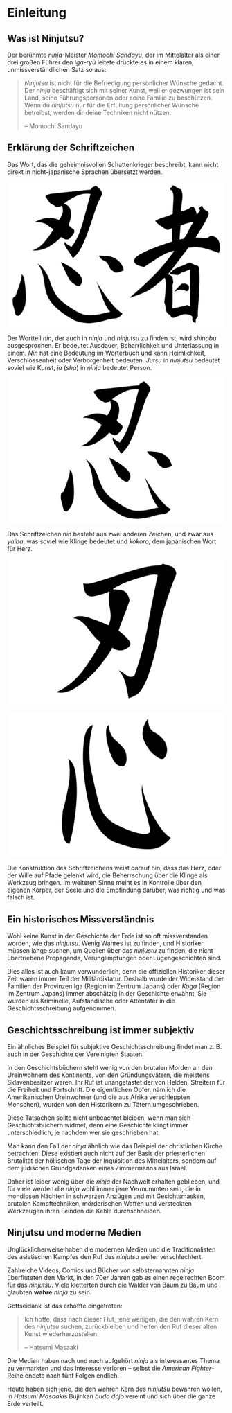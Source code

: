 # Einleitung


## Was ist Ninjutsu?

Der berühmte *ninja*-Meister *Momochi Sandayu*, der im Mittelalter als einer drei großen Führer den *iga-ryū* leitete drückte es in einem klaren, unmissverständlichen Satz so aus:

> *Ninjutsu* ist nicht für die Befriedigung persönlicher Wünsche gedacht. Der *ninja* beschäftigt sich mit seiner Kunst, weil er gezwungen ist sein Land, seine Führungspersonen oder seine Familie zu beschützen. Wenn du *ninjutsu* nur für die Erfüllung persönlicher Wünsche betreibst, werden dir deine Techniken nicht nützen.
>
> – Momochi Sandayu


## Erklärung der Schriftzeichen

Das Wort, das die geheimnisvollen Schattenkrieger beschreibt, kann nicht direkt in nicht-japanische Sprachen übersetzt werden.

![Ninja](/images/ninja.svg)

Der Wortteil *nin*, der auch in *ninja* und *ninjutsu* zu finden ist, wird *shinobu* ausgesprochen. Er bedeutet Ausdauer, Beharrlichkeit und Unterlassung in einem. *Nin* hat eine Bedeutung im Wörterbuch und kann Heimlichkeit, Verschlossenheit oder Verborgenheit bedeuten. *Jutsu* in *ninjutsu* bedeutet soviel wie Kunst, *ja* (*sha*) in *ninja* bedeutet Person.

![Shinobu](/images/shinobu.svg)

Das Schriftzeichen *nin* besteht aus zwei anderen Zeichen, und zwar aus *yaiba*, was soviel wie Klinge bedeutet und *kokoro*, dem japanischen Wort für Herz.

![Yaiba](/images/yaiba.svg)

![Kokoro](/images/kokoro.svg)

Die Konstruktion des Schriftzeichens weist darauf hin, dass das Herz, oder der Wille auf Pfade gelenkt wird, die Beherrschung über die Klinge als Werkzeug bringen. Im weiteren Sinne meint es in Kontrolle über den eigenen Körper, der Seele und die Empfindung darüber, was richtig und was falsch ist.


## Ein historisches Missverständnis

Wohl keine Kunst in der Geschichte der Erde ist so oft missverstanden worden, wie das *ninjutsu*. Wenig Wahres ist zu finden, und Historiker müssen lange suchen, um Quellen über das *ninjustu* zu finden, die nicht übertriebene Propaganda, Verunglimpfungen oder Lügengeschichten sind.

Dies alles ist auch kaum verwunderlich, denn die offiziellen Historiker dieser Zeit waren immer Teil der Militärdiktatur. Deshalb wurde der Widerstand der Familien der Provinzen Iga (Region im Zentrum Japans) oder *Koga* (Region im Zentrum Japans) immer abschätzig in der Geschichte erwähnt. Sie wurden als Kriminelle, Aufständische oder Attentäter in die Geschichtsschreibung aufgenommen.


## Geschichtsschreibung ist immer subjektiv

Ein ähnliches Beispiel für subjektive Geschichtsschreibung findet man z. B. auch in der Geschichte der Vereinigten Staaten.

In den Geschichtsbüchern steht wenig von den brutalen Morden an den Ureinwohnern des Kontinents, von den Gründungsvätern, die meistens Sklavenbesitzer waren. Ihr Ruf ist unangetastet der von Helden, Streitern für die Freiheit und Fortschritt. Die eigentlichen Opfer, nämlich die Amerikanischen Ureinwohner (und die aus Afrika verschleppten Menschen), wurden von den Historikern zu Tätern umgeschrieben.

Diese Tatsachen sollte nicht unbeachtet bleiben, wenn man sich Geschichtsbüchern widmet, denn eine Geschichte klingt immer unterschiedlich, je nachdem wer sie geschrieben hat.

Man kann den Fall der *ninja* ähnlich wie das Beispiel der christlichen Kirche betrachten: Diese existiert auch nicht auf der Basis der priesterlichen Brutalität der höllischen Tage der Inquisition des Mittelalters, sondern auf dem jüdischen Grundgedanken eines Zimmermanns aus Israel.

Daher ist leider wenig über die *ninja* der Nachwelt erhalten geblieben, und für viele werden die *ninja* wohl immer jene Vermummten sein, die in mondlosen Nächten in schwarzen Anzügen und mit Gesichtsmasken, brutalen Kampftechniken, mörderischen Waffen und versteckten Werkzeugen ihren Feinden die Kehle durchschneiden.


## Ninjutsu und moderne Medien

Unglücklicherweise haben die modernen Medien und die Traditionalisten des asiatischen Kampfes den Ruf des *ninjutsu* weiter verschlechtert.

Zahlreiche Videos, Comics und Bücher von selbsternannten *ninja* überfluteten den Markt, in den 70er Jahren gab es einen regelrechten Boom für das *ninjutsu*. Viele kletterten durch die Wälder von Baum zu Baum und glaubten **wahre** *ninja* zu sein.

Gottseidank ist das erhoffte eingetreten:

> Ich hoffe, dass nach dieser Flut, jene wenigen, die den wahren Kern des *ninjutsu* suchen, zurückbleiben und helfen den Ruf dieser alten Kunst wiederherzustellen.
>
> – Hatsumi Masaaki

Die Medien haben nach und nach aufgehört *ninja* als interessantes Thema zu vermarkten und das Interesse verloren – selbst die *American Fighter*-Reihe endete nach fünf Folgen endlich.

Heute haben sich jene, die den wahren Kern des *ninjutsu* bewahren wollen, in *Hatsumi Masaaki*s Bujinkan *budō dōjō* vereint und sich über die ganze Erde verteilt.
